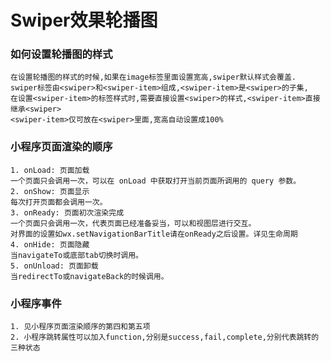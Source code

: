 # Swiper效果轮播图

### 如何设置轮播图的样式
	在设置轮播图的样式的时候,如果在image标签里面设置宽高,swiper默认样式会覆盖.
	swiper标签由<swiper>和<swiper-item>组成,<swiper-item>是<swiper>的子集,
	在设置<swiper-item>的标签样式时,需要直接设置<swiper>的样式,<swiper-item>直接继承<swiper>
	<swiper-item>仅可放在<swiper>里面,宽高自动设置成100%

### 小程序页面渲染的顺序
	1. onLoad: 页面加载
	一个页面只会调用一次，可以在 onLoad 中获取打开当前页面所调用的 query 参数。
	2. onShow: 页面显示
	每次打开页面都会调用一次。
	3. onReady: 页面初次渲染完成
	一个页面只会调用一次，代表页面已经准备妥当，可以和视图层进行交互。
	对界面的设置如wx.setNavigationBarTitle请在onReady之后设置。详见生命周期
	4. onHide: 页面隐藏
	当navigateTo或底部tab切换时调用。
	5. onUnload: 页面卸载
	当redirectTo或navigateBack的时候调用。

### 小程序事件
	1. 见小程序页面渲染顺序的第四和第五项
	2. 小程序跳转属性可以加入function,分别是success,fail,complete,分别代表跳转的三种状态

